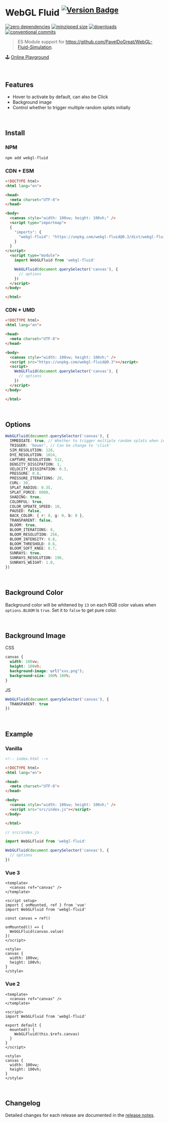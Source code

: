 # WebGL Fluid <sup>[![Version Badge][npm-version-svg]][package-url]</sup>

[npm-version-svg]: https://versionbadg.es/cloydlau/webgl-fluid.svg
[package-url]: https://npmjs.com/package/webgl-fluid

<p align="left">
  <a href="https://www.npmjs.com/package/webgl-fluid?activeTab=dependencies"><img alt="zero dependencies" src="https://img.shields.io/badge/dependencies-0-green.svg"></a>
  <a href="https://bundlephobia.com/package/webgl-fluid"><img alt="minzipped size" src="https://img.shields.io/bundlephobia/minzip/webgl-fluid"></a>
  <a href="https://npmcharts.com/compare/webgl-fluid"><img alt="downloads" src="https://img.shields.io/npm/dt/webgl-fluid"></a>
  <a href="https://conventionalcommits.org"><img alt="conventional commits" src="https://img.shields.io/badge/commits-Conventional-FE5196.svg?logo=conventionalcommits&logoColor=white"></a>
</p>

> ES Module support for https://github.com/PavelDoGreat/WebGL-Fluid-Simulation.

🕹 [Online Playground](https://cloydlau.github.io/demo/webgl-fluid.html)

<br>

## Features

- Hover to activate by default, can also be Click
- Background image
- Control whether to trigger multiple random splats initially

<br>

## Install

### NPM

```sh
npm add webgl-fluid
```

<a name="CDN"></a>

### CDN + ESM

```html
<!DOCTYPE html>
<html lang="en">

<head>
  <meta charset="UTF-8">
</head>

<body>
  <canvas style="width: 100vw; height: 100vh;" />
  <script type="importmap">
  {
    "imports": {
      "webgl-fluid": "https://unpkg.com/webgl-fluid@0.3/dist/webgl-fluid.mjs"
    }
  }
</script>
  <script type="module">
    import WebGLFluid from 'webgl-fluid'

    WebGLFluid(document.querySelector('canvas'), {
      // options
    })
  </script>
</body>

</html>
```

### CDN + UMD

```html
<!DOCTYPE html>
<html lang="en">

<head>
  <meta charset="UTF-8">
</head>

<body>
  <canvas style="width: 100vw; height: 100vh;" />
  <script src="https://unpkg.com/webgl-fluid@0.3"></script>
  <script>
    WebGLFluid(document.querySelector('canvas'), {
      // options
    })
  </script>
</body>

</html>
```

<br>

## Options

```ts
WebGLFluid(document.querySelector('canvas'), {
  IMMEDIATE: true, // Whether to trigger multiple random splats when initialized
  TRIGGER: 'hover', // Can be change to 'click'
  SIM_RESOLUTION: 128,
  DYE_RESOLUTION: 1024,
  CAPTURE_RESOLUTION: 512,
  DENSITY_DISSIPATION: 1,
  VELOCITY_DISSIPATION: 0.3,
  PRESSURE: 0.8,
  PRESSURE_ITERATIONS: 20,
  CURL: 30,
  SPLAT_RADIUS: 0.35,
  SPLAT_FORCE: 6000,
  SHADING: true,
  COLORFUL: true,
  COLOR_UPDATE_SPEED: 10,
  PAUSED: false,
  BACK_COLOR: { r: 0, g: 0, b: 0 },
  TRANSPARENT: false,
  BLOOM: true,
  BLOOM_ITERATIONS: 8,
  BLOOM_RESOLUTION: 256,
  BLOOM_INTENSITY: 0.8,
  BLOOM_THRESHOLD: 0.6,
  BLOOM_SOFT_KNEE: 0.7,
  SUNRAYS: true,
  SUNRAYS_RESOLUTION: 196,
  SUNRAYS_WEIGHT: 1.0,
})
```

<br>

## Background Color

Background color will be whitened by `13` on each RGB color values when `options.BLOOM` is `true`.
Set it to `false` to get pure color.

<br>

## Background Image

CSS

```css
canvas {
  width: 100vw;
  height: 100vh;
  background-image: url("xxx.png");
  background-size: 100% 100%;
}
```

JS

```ts
WebGLFluid(document.querySelector('canvas'), {
  TRANSPARENT: true
})
```

<br>

## Example

### Vanilla

```html
<!-- index.html -->

<!DOCTYPE html>
<html lang="en">

<head>
  <meta charset="UTF-8">
</head>

<body>
  <canvas style="width: 100vw; height: 100vh;" />
  <script src="src/index.js"></script>
</body>

</html>
```

```ts
// src/index.js

import WebGLFluid from 'webgl-fluid'

WebGLFluid(document.querySelector('canvas'), {
  // options
})
```

### Vue 3

```vue
<template>
  <canvas ref="canvas" />
</template>

<script setup>
import { onMounted, ref } from 'vue'
import WebGLFluid from 'webgl-fluid'

const canvas = ref()

onMounted(() => {
  WebGLFluid(canvas.value)
})
</script>

<style>
canvas {
  width: 100vw;
  height: 100vh;
}
</style>
```

### Vue 2

```vue
<template>
  <canvas ref="canvas" />
</template>

<script>
import WebGLFluid from 'webgl-fluid'

export default {
  mounted() {
    WebGLFluid(this.$refs.canvas)
  }
}
</script>

<style>
canvas {
  width: 100vw;
  height: 100vh;
}
</style>
```

<br>

## Changelog

Detailed changes for each release are documented in the [release notes](https://github.com/cloydlau/webgl-fluid/releases).

<br>
